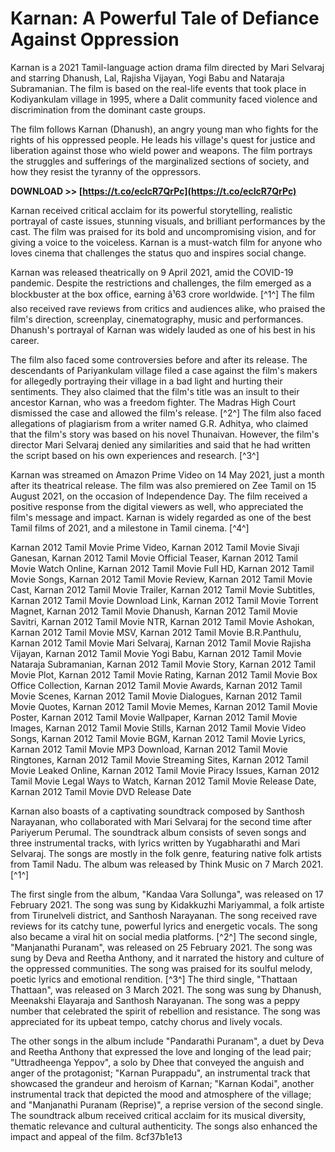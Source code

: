 # Karnan: A Powerful Tale of Defiance Against Oppression
 
Karnan is a 2021 Tamil-language action drama film directed by Mari Selvaraj and starring Dhanush, Lal, Rajisha Vijayan, Yogi Babu and Nataraja Subramanian. The film is based on the real-life events that took place in Kodiyankulam village in 1995, where a Dalit community faced violence and discrimination from the dominant caste groups.
 
The film follows Karnan (Dhanush), an angry young man who fights for the rights of his oppressed people. He leads his village's quest for justice and liberation against those who wield power and weapons. The film portrays the struggles and sufferings of the marginalized sections of society, and how they resist the tyranny of the oppressors.
 
**DOWNLOAD >> [https://t.co/ecIcR7QrPc](https://t.co/ecIcR7QrPc)**


 
Karnan received critical acclaim for its powerful storytelling, realistic portrayal of caste issues, stunning visuals, and brilliant performances by the cast. The film was praised for its bold and uncompromising vision, and for giving a voice to the voiceless. Karnan is a must-watch film for anyone who loves cinema that challenges the status quo and inspires social change.

Karnan was released theatrically on 9 April 2021, amid the COVID-19 pandemic. Despite the restrictions and challenges, the film emerged as a blockbuster at the box office, earning â¹63 crore worldwide. [^1^] The film also received rave reviews from critics and audiences alike, who praised the film's direction, screenplay, cinematography, music and performances. Dhanush's portrayal of Karnan was widely lauded as one of his best in his career.
 
The film also faced some controversies before and after its release. The descendants of Pariyankulam village filed a case against the film's makers for allegedly portraying their village in a bad light and hurting their sentiments. They also claimed that the film's title was an insult to their ancestor Karnan, who was a freedom fighter. The Madras High Court dismissed the case and allowed the film's release. [^2^] The film also faced allegations of plagiarism from a writer named G.R. Adhitya, who claimed that the film's story was based on his novel Thunaivan. However, the film's director Mari Selvaraj denied any similarities and said that he had written the script based on his own experiences and research. [^3^]
 
Karnan was streamed on Amazon Prime Video on 14 May 2021, just a month after its theatrical release. The film was also premiered on Zee Tamil on 15 August 2021, on the occasion of Independence Day. The film received a positive response from the digital viewers as well, who appreciated the film's message and impact. Karnan is widely regarded as one of the best Tamil films of 2021, and a milestone in Tamil cinema. [^4^]
 
Karnan 2012 Tamil Movie Prime Video,  Karnan 2012 Tamil Movie Sivaji Ganesan,  Karnan 2012 Tamil Movie Official Teaser,  Karnan 2012 Tamil Movie Watch Online,  Karnan 2012 Tamil Movie Full HD,  Karnan 2012 Tamil Movie Songs,  Karnan 2012 Tamil Movie Review,  Karnan 2012 Tamil Movie Cast,  Karnan 2012 Tamil Movie Trailer,  Karnan 2012 Tamil Movie Subtitles,  Karnan 2012 Tamil Movie Download Link,  Karnan 2012 Tamil Movie Torrent Magnet,  Karnan 2012 Tamil Movie Dhanush,  Karnan 2012 Tamil Movie Savitri,  Karnan 2012 Tamil Movie NTR,  Karnan 2012 Tamil Movie Ashokan,  Karnan 2012 Tamil Movie MSV,  Karnan 2012 Tamil Movie B.R.Panthulu,  Karnan 2012 Tamil Movie Mari Selvaraj,  Karnan 2012 Tamil Movie Rajisha Vijayan,  Karnan 2012 Tamil Movie Yogi Babu,  Karnan 2012 Tamil Movie Nataraja Subramanian,  Karnan 2012 Tamil Movie Story,  Karnan 2012 Tamil Movie Plot,  Karnan 2012 Tamil Movie Rating,  Karnan 2012 Tamil Movie Box Office Collection,  Karnan 2012 Tamil Movie Awards,  Karnan 2012 Tamil Movie Scenes,  Karnan 2012 Tamil Movie Dialogues,  Karnan 2012 Tamil Movie Quotes,  Karnan 2012 Tamil Movie Memes,  Karnan 2012 Tamil Movie Poster,  Karnan 2012 Tamil Movie Wallpaper,  Karnan 2012 Tamil Movie Images,  Karnan 2012 Tamil Movie Stills,  Karnan 2012 Tamil Movie Video Songs,  Karnan 2012 Tamil Movie BGM,  Karnan 2012 Tamil Movie Lyrics,  Karnan 2012 Tamil Movie MP3 Download,  Karnan 2012 Tamil Movie Ringtones,  Karnan 2012 Tamil Movie Streaming Sites,  Karnan 2012 Tamil Movie Leaked Online,  Karnan 2012 Tamil Movie Piracy Issues,  Karnan 2012 Tamil Movie Legal Ways to Watch,  Karnan 2012 Tamil Movie Release Date,  Karnan 2012 Tamil Movie DVD Release Date

Karnan also boasts of a captivating soundtrack composed by Santhosh Narayanan, who collaborated with Mari Selvaraj for the second time after Pariyerum Perumal. The soundtrack album consists of seven songs and three instrumental tracks, with lyrics written by Yugabharathi and Mari Selvaraj. The songs are mostly in the folk genre, featuring native folk artists from Tamil Nadu. The album was released by Think Music on 7 March 2021. [^1^]
 
The first single from the album, "Kandaa Vara Sollunga", was released on 17 February 2021. The song was sung by Kidakkuzhi Mariyammal, a folk artiste from Tirunelveli district, and Santhosh Narayanan. The song received rave reviews for its catchy tune, powerful lyrics and energetic vocals. The song also became a viral hit on social media platforms. [^2^] The second single, "Manjanathi Puranam", was released on 25 February 2021. The song was sung by Deva and Reetha Anthony, and it narrated the history and culture of the oppressed communities. The song was praised for its soulful melody, poetic lyrics and emotional rendition. [^3^] The third single, "Thattaan Thattaan", was released on 3 March 2021. The song was sung by Dhanush, Meenakshi Elayaraja and Santhosh Narayanan. The song was a peppy number that celebrated the spirit of rebellion and resistance. The song was appreciated for its upbeat tempo, catchy chorus and lively vocals.
 
The other songs in the album include "Pandarathi Puranam", a duet by Deva and Reetha Anthony that expressed the love and longing of the lead pair; "Uttradheenga Yeppov", a solo by Dhee that conveyed the anguish and anger of the protagonist; "Karnan Purappadu", an instrumental track that showcased the grandeur and heroism of Karnan; "Karnan Kodai", another instrumental track that depicted the mood and atmosphere of the village; and "Manjanathi Puranam (Reprise)", a reprise version of the second single. The soundtrack album received critical acclaim for its musical diversity, thematic relevance and cultural authenticity. The songs also enhanced the impact and appeal of the film.
 8cf37b1e13
 
